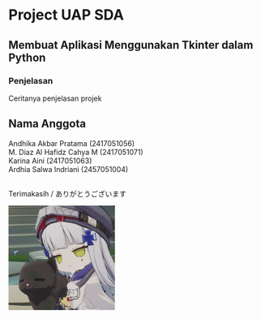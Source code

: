 # Project UAP SDA
## Membuat Aplikasi Menggunakan Tkinter dalam Python
### Penjelasan
Ceritanya penjelasan projek
## Nama Anggota
Andhika Akbar Pratama                 (2417051056)
<br/> M. Diaz Al Hafidz Cahya M       (2417051071)
<br/> Karina Aini                     (2417051063)
<br/> Ardhia Salwa Indriani           (2457051004)
##
Terimakasih / ありがとうございます

![](https://github.com/Quekar/Gif-placeholder/blob/main/cat_gun.gif)
